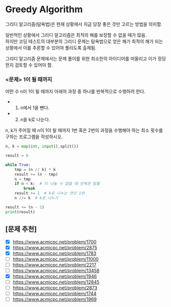 # Greedy Algorithm

그리디 알고리즘(탐욕법)은 현재 상황에서 지금 당장 좋은 것만 고르는 방법을 의미함.

일반적인 상황에서 그리디 알고리즘은 최적의 해를 보장할 수 없을 때가 많음.  
하지만 코딩 테스트의 대부분의 그리디 문제는 탐욕법으로 얻은 해가 최적의 해가 되는 상황에서 이를 추론할 수 있어야 풀리도록 출제됨.

그리디 알고리즘 문제에서는 문제 풀이를 위한 최소한의 아이디어를 떠올리고 이가 정당한지 검토할 수 있어야 함.

### <문제> 1이 될 때까지

어떤 수 n이 1이 될 때까지 아래의 과정 중 하나를 반복적으로 수행하려 한다.

- 1. n에서 1을 뺀다.
- 2. n을 k로 나눈다.

n, k가 주어질 때 n이 1이 될 때까지 1번 혹은 2번의 과정을 수행해야 하는 최소 횟수를 구하는 프로그램을 작성하시오.

```python
n, k = map(int, input().split())

result = 0

while True:
    tmp = (n // k) * k
    result += (n - tmp)
    n = tmp
    if n < k:  # 더 나눌 수 없을 때 반복문 탈출
        break
    result += 1  # k로 나누는 연산 1번
    n //= k  # k로 나누기

result += (n - 1)
print(result)
```

## [문제 추천]

- [x] https://www.acmicpc.net/problem/1700
- [x] https://www.acmicpc.net/problem/2875
- [x] https://www.acmicpc.net/problem/1783
- [ ] https://www.acmicpc.net/problem/11000
- [ ] https://www.acmicpc.net/problem/2217
- [ ] https://www.acmicpc.net/problem/13458
- [x] https://www.acmicpc.net/problem/1946
- [ ] https://www.acmicpc.net/problem/12845
- [ ] https://www.acmicpc.net/problem/2873
- [ ] https://www.acmicpc.net/problem/1744
- [ ] https://www.acmicpc.net/problem/1969
